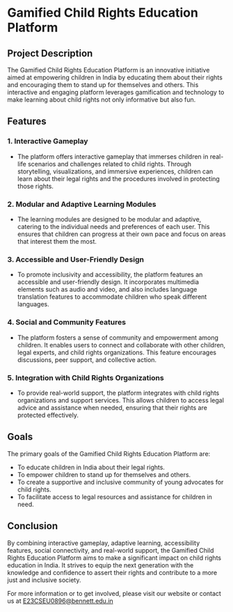 # Gamified Child Rights Education Platform

## Project Description

The Gamified Child Rights Education Platform is an innovative initiative aimed at empowering children in India by educating them about their rights and encouraging them to stand up for themselves and others. This interactive and engaging platform leverages gamification and technology to make learning about child rights not only informative but also fun.

## Features

### 1. Interactive Gameplay

- The platform offers interactive gameplay that immerses children in real-life scenarios and challenges related to child rights. Through storytelling, visualizations, and immersive experiences, children can learn about their legal rights and the procedures involved in protecting those rights.

### 2. Modular and Adaptive Learning Modules

- The learning modules are designed to be modular and adaptive, catering to the individual needs and preferences of each user. This ensures that children can progress at their own pace and focus on areas that interest them the most.

### 3. Accessible and User-Friendly Design

- To promote inclusivity and accessibility, the platform features an accessible and user-friendly design. It incorporates multimedia elements such as audio and video, and also includes language translation features to accommodate children who speak different languages.

### 4. Social and Community Features

- The platform fosters a sense of community and empowerment among children. It enables users to connect and collaborate with other children, legal experts, and child rights organizations. This feature encourages discussions, peer support, and collective action.

### 5. Integration with Child Rights Organizations

- To provide real-world support, the platform integrates with child rights organizations and support services. This allows children to access legal advice and assistance when needed, ensuring that their rights are protected effectively.

## Goals

The primary goals of the Gamified Child Rights Education Platform are:

- To educate children in India about their legal rights.
- To empower children to stand up for themselves and others.
- To create a supportive and inclusive community of young advocates for child rights.
- To facilitate access to legal resources and assistance for children in need.

## Conclusion

By combining interactive gameplay, adaptive learning, accessibility features, social connectivity, and real-world support, the Gamified Child Rights Education Platform aims to make a significant impact on child rights education in India. It strives to equip the next generation with the knowledge and confidence to assert their rights and contribute to a more just and inclusive society.

For more information or to get involved, please visit our website or contact us at E23CSEU0896@bennett.edu.in
